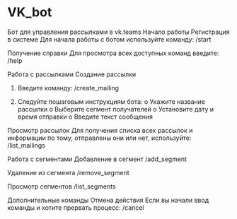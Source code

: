 # VK_bot
Бот для управления рассылками в vk.teams
Начало работы
Регистрация в системе
Для начала работы с ботом используйте команду:
/start

Получение справки
Для просмотра всех доступных команд введите:
/help
 
Работа с рассылками
Создание рассылки
1.	Введите команду:
/create_mailing

3.	Следуйте пошаговым инструкциям бота:
o	Укажите название рассылки
o	Выберите сегмент получателей
o	Установите дату и время отправки
o	Введите текст сообщения
 
Просмотр рассылок
Для получения списка всех рассылок и информации по тому, отправлены они или нет, используйте:
/list_mailings

 Работа с сегментами
Добавление в сегмент
/add_segment

Удаление из сегмента
/remove_segment
 
Просмотр сегментов
/list_segments
 
Дополнительные команды
Отмена действия
Если вы начали ввод команды и хотите прервать процесс:
/cancel
